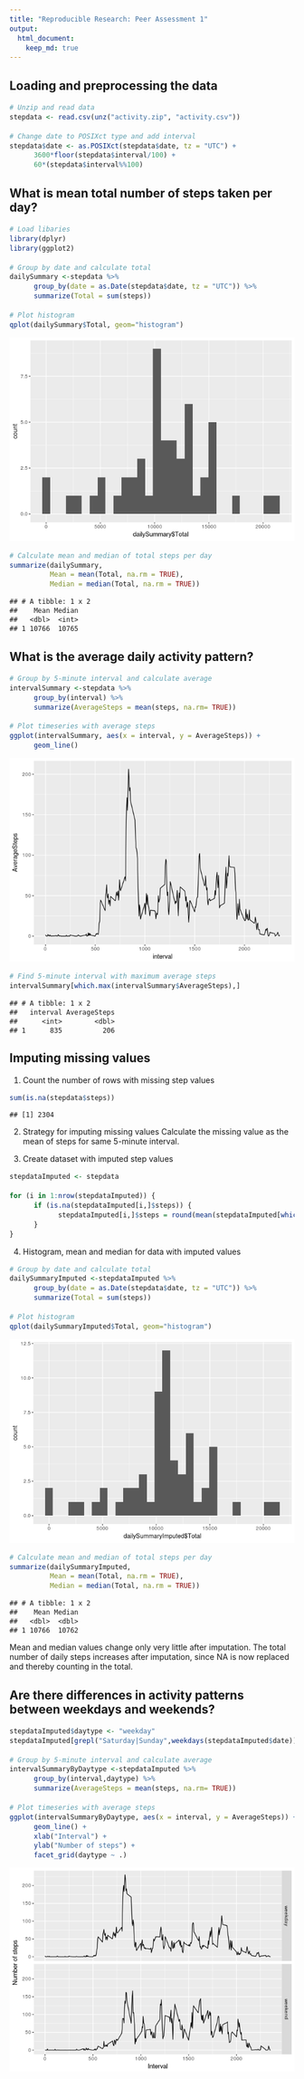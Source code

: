```yaml
---
title: "Reproducible Research: Peer Assessment 1"
output: 
  html_document:
    keep_md: true
---
```



## Loading and preprocessing the data

```r
# Unzip and read data
stepdata <- read.csv(unz("activity.zip", "activity.csv"))

# Change date to POSIXct type and add interval
stepdata$date <- as.POSIXct(stepdata$date, tz = "UTC") +
      3600*floor(stepdata$interval/100) +
      60*(stepdata$interval%%100)
```

## What is mean total number of steps taken per day?

```r
# Load libaries
library(dplyr)
library(ggplot2)

# Group by date and calculate total
dailySummary <-stepdata %>%
      group_by(date = as.Date(stepdata$date, tz = "UTC")) %>%
      summarize(Total = sum(steps))

# Plot histogram
qplot(dailySummary$Total, geom="histogram")
```

![](PA1_template_files/figure-html/unnamed-chunk-2-1.png)<!-- -->

```r
# Calculate mean and median of total steps per day
summarize(dailySummary,
          Mean = mean(Total, na.rm = TRUE),
          Median = median(Total, na.rm = TRUE))
```

```
## # A tibble: 1 x 2
##    Mean Median
##   <dbl>  <int>
## 1 10766  10765
```


## What is the average daily activity pattern?

```r
# Group by 5-minute interval and calculate average
intervalSummary <-stepdata %>%
      group_by(interval) %>%
      summarize(AverageSteps = mean(steps, na.rm= TRUE))

# Plot timeseries with average steps
ggplot(intervalSummary, aes(x = interval, y = AverageSteps)) +
      geom_line()
```

![](PA1_template_files/figure-html/unnamed-chunk-3-1.png)<!-- -->

```r
# Find 5-minute interval with maximum average steps
intervalSummary[which.max(intervalSummary$AverageSteps),]
```

```
## # A tibble: 1 x 2
##   interval AverageSteps
##      <int>        <dbl>
## 1      835          206
```


## Imputing missing values
1. Count the number of rows with missing step values

```r
sum(is.na(stepdata$steps))
```

```
## [1] 2304
```

2. Strategy for imputing missing values
Calculate the missing value as the mean of steps for same 5-minute interval.

3. Create dataset with imputed step values

```r
stepdataImputed <- stepdata

for (i in 1:nrow(stepdataImputed)) {
      if (is.na(stepdataImputed[i,]$steps)) {
            stepdataImputed[i,]$steps = round(mean(stepdataImputed[which(stepdataImputed$interval == stepdataImputed[i,]$interval),]$steps, na.rm = TRUE))
      }
}
```

4. Histogram, mean and median for data with imputed values

```r
# Group by date and calculate total
dailySummaryImputed <-stepdataImputed %>%
      group_by(date = as.Date(stepdata$date, tz = "UTC")) %>%
      summarize(Total = sum(steps))

# Plot histogram
qplot(dailySummaryImputed$Total, geom="histogram")
```

![](PA1_template_files/figure-html/unnamed-chunk-6-1.png)<!-- -->

```r
# Calculate mean and median of total steps per day
summarize(dailySummaryImputed,
          Mean = mean(Total, na.rm = TRUE),
          Median = median(Total, na.rm = TRUE))
```

```
## # A tibble: 1 x 2
##    Mean Median
##   <dbl>  <dbl>
## 1 10766  10762
```
Mean and median values change only very little after imputation.
The total number of daily steps increases after imputation, since NA is now replaced and thereby counting in the total.


## Are there differences in activity patterns between weekdays and weekends?

```r
stepdataImputed$daytype <- "weekday"
stepdataImputed[grepl("Saturday|Sunday",weekdays(stepdataImputed$date)),]$daytype <- "weekend"

# Group by 5-minute interval and calculate average
intervalSummaryByDaytype <-stepdataImputed %>%
      group_by(interval,daytype) %>%
      summarize(AverageSteps = mean(steps, na.rm= TRUE))

# Plot timeseries with average steps
ggplot(intervalSummaryByDaytype, aes(x = interval, y = AverageSteps)) +
      geom_line() +
      xlab("Interval") +
      ylab("Number of steps") +
      facet_grid(daytype ~ .)
```

![](PA1_template_files/figure-html/unnamed-chunk-7-1.png)<!-- -->

